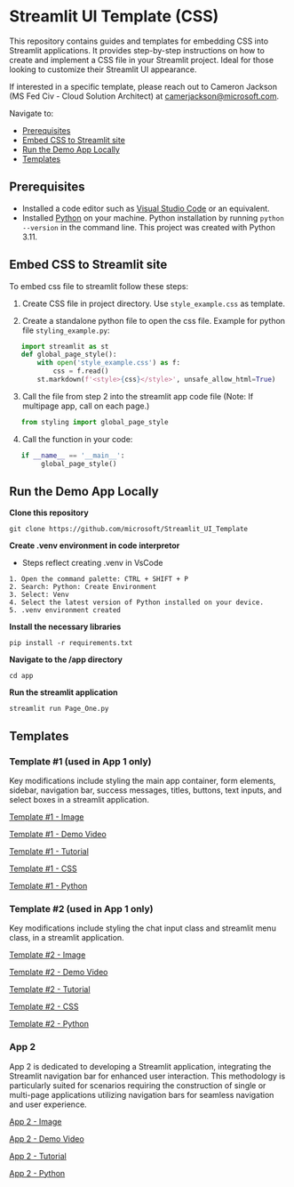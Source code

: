 # Streamlit UI Template (CSS)

This repository contains guides and templates for embedding CSS into Streamlit applications. It provides step-by-step instructions on how to create and implement a CSS file in your Streamlit project. Ideal for those looking to customize their Streamlit UI appearance.

If interested in a specific template, please reach out to Cameron Jackson (MS Fed Civ - Cloud Solution Architect) at camerjackson@microsoft.com.

Navigate to:
- [Prerequisites](#prerequisites)
- [Embed CSS to Streamlit site](#embed-css-to-streamlit-site)
- [Run the Demo App Locally](#run-the-demo-app-locally)
- [Templates](#templates)

## Prerequisites <a name="prerequisites"></a> 

- Installed a code editor such as [Visual Studio Code](https://code.visualstudio.com/download) or an equivalent.
- Installed [Python](https://www.python.org/downloads/) on your machine. Python installation by running `python --version` in the command line. This project was created with Python 3.11.

## Embed CSS to Streamlit site  <a name="embed-css-to-streamlit-site"></a> 

To embed css file to streamlit follow these steps:
1. Create CSS file in project directory. Use `style_example.css` as template.
   
2. Create a standalone python file to open the css file. Example for python file `styling_example.py`:
```python
   import streamlit as st
   def global_page_style():  
       with open('style_example.css') as f:
           css = f.read()
       st.markdown(f'<style>{css}</style>', unsafe_allow_html=True)
```
3. Call the file from step 2 into the streamlit app code file (Note: If multipage app, call on each page.) 
```python
   from styling import global_page_style
```
4. Call the function in your code:
```python
   if __name__ == '__main__':
        global_page_style()
```

## Run the Demo App Locally <a name="run-the-demo-app-locally"></a> 

**Clone this repository**
```
git clone https://github.com/microsoft/Streamlit_UI_Template
```

**Create .venv environment in code interpretor**
- Steps reflect creating .venv in VsCode
```
1. Open the command palette: CTRL + SHIFT + P
2. Search: Python: Create Environment
3. Select: Venv
4. Select the latest version of Python installed on your device.
5. .venv environment created
```

**Install the necessary libraries**
```
pip install -r requirements.txt  
```

**Navigate to the /app directory**
```
cd app
```

**Run the streamlit application**
```
streamlit run Page_One.py
```

## Templates <a name="templates"></a> 
### Template #1 (used in App 1 only)
 Key modifications include styling the main app container, form elements, sidebar, navigation bar, success messages, titles, buttons, text inputs, and select boxes in a streamlit application.

[Template #1 - Image](media/template1_style.png)

[Template #1 - Demo Video](https://microsoft-my.sharepoint.com/:v:/p/camerjackson/EXjjir5b0r1Gg91bKMBzakcBuTS4RqItXuzgc6X0sEPm7Q?e=XfwgDC)

[Template #1 - Tutorial](tutorials/1_template1_style/readme.md)

[Template #1 - CSS](templates/template1_style.css)

[Template #1 - Python](apps/app_1/Page_One.py)

### Template #2 (used in App 1 only)
 Key modifications include styling the chat input class and streamlit menu class, in a streamlit application.

[Template #2 - Image](media/template2_style.png)

[Template #2 - Demo Video](https://microsoft-my.sharepoint.com/:v:/p/camerjackson/EVQHO8swd09BgHMDd9-i9mcB2UVUs69A3UtYGZalinrlAg?nav=eyJyZWZlcnJhbEluZm8iOnsicmVmZXJyYWxBcHAiOiJPbmVEcml2ZUZvckJ1c2luZXNzIiwicmVmZXJyYWxBcHBQbGF0Zm9ybSI6IldlYiIsInJlZmVycmFsTW9kZSI6InZpZXciLCJyZWZlcnJhbFZpZXciOiJNeUZpbGVzTGlua0NvcHkifX0&e=bUfojP)

[Template #2 - Tutorial](tutorials/2_template2_style/readme.md)

[Template #2 - CSS](templates/template2_style.css)

[Template #2 - Python](apps/app_1/pages/Page_Two.py)

### App 2 
App 2 is dedicated to developing a Streamlit application, integrating the Streamlit navigation bar for enhanced user interaction. This methodology is particularly suited for scenarios requiring the construction of single or multi-page applications utilizing navigation bars for seamless navigation and user experience.

[App 2 - Image](media/app2_styling.png)

[App 2 - Demo Video](https://microsoft-my.sharepoint.com/:v:/p/camerjackson/EY5N4ktKLUZFoaK2lS1OulsB6zpg0G5BidIWu8kmaCQktQ?e=sQC1a0&nav=eyJwbGF5YmFja09wdGlvbnMiOnt9LCJyZWZlcnJhbEluZm8iOnsicmVmZXJyYWxBcHAiOiJTdHJlYW1XZWJBcHAiLCJyZWZlcnJhbE1vZGUiOiJtaXMiLCJyZWZlcnJhbFZpZXciOiJwb3N0cm9sbC1jb3B5bGluayIsInJlZmVycmFsUGxheWJhY2tTZXNzaW9uSWQiOiIxZmFhYjNlNS04YzgzLTQ1ZWUtODkzMC0zMTAzZjg2ZGNkMDkifX0%3D)

[App 2 - Tutorial](tutorials/3_app_2_style/readme.md)

[App 2 - Python](apps/app_2/app.py)